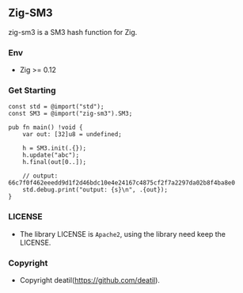 ## Zig-SM3 

zig-sm3 is a SM3 hash function for Zig.


### Env

 - Zig >= 0.12


### Get Starting

~~~zig
const std = @import("std");
const SM3 = @import("zig-sm3").SM3;

pub fn main() !void {
    var out: [32]u8 = undefined;
    
    h = SM3.init(.{});
    h.update("abc");
    h.final(out[0..]);
    
    // output: 66c7f0f462eeedd9d1f2d46bdc10e4e24167c4875cf2f7a2297da02b8f4ba8e0
    std.debug.print("output: {s}\n", .{out});
}
~~~


### LICENSE

*  The library LICENSE is `Apache2`, using the library need keep the LICENSE.


### Copyright

*  Copyright deatil(https://github.com/deatil).
